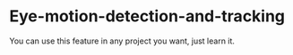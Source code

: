 # Eye-motion-detection-and-tracking

You can use this feature in any project you want, just learn it.
